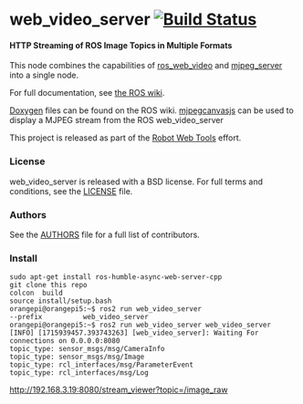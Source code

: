 web_video_server [![Build Status](https://api.travis-ci.org/RobotWebTools/web_video_server.png)](https://travis-ci.org/RobotWebTools/web_video_server)
================

#### HTTP Streaming of ROS Image Topics in Multiple Formats
This node combines the capabilities of [ros_web_video](https://github.com/RobotWebTools/ros_web_video) and [mjpeg_server](https://github.com/RobotWebTools/mjpeg_server) into a single node.

For full documentation, see [the ROS wiki](http://ros.org/wiki/web_video_server).

[Doxygen](http://docs.ros.org/indigo/api/web_video_server/html/) files can be found on the ROS wiki.
[mjpegcanvasjs](https://github.com/rctoris/mjpegcanvasjs) can be used to display a MJPEG stream from the ROS web_video_server

This project is released as part of the [Robot Web Tools](http://robotwebtools.org/) effort.

### License
web_video_server is released with a BSD license. For full terms and conditions, see the [LICENSE](LICENSE) file.

### Authors
See the [AUTHORS](AUTHORS.md) file for a full list of contributors.

### Install    
```
sudo apt-get install ros-humble-async-web-server-cpp     
git clone this repo
colcon  build    
source install/setup.bash   
orangepi@orangepi5:~$ ros2 run web_video_server 
--prefix          web_video_server  
orangepi@orangepi5:~$ ros2 run web_video_server web_video_server 
[INFO] [1715939457.393743263] [web_video_server]: Waiting For connections on 0.0.0.0:8080
topic_type: sensor_msgs/msg/CameraInfo
topic_type: sensor_msgs/msg/Image
topic_type: rcl_interfaces/msg/ParameterEvent
topic_type: rcl_interfaces/msg/Log
```
http://192.168.3.19:8080/stream_viewer?topic=/image_raw

